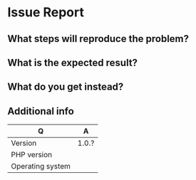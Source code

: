 # Issue Report

## What steps will reproduce the problem?

## What is the expected result?

## What do you get instead?

## Additional info

| Q                | A     |
| ---------------- | ----- |
| Version          | 1.0.? |
| PHP version      |       |
| Operating system |       |
